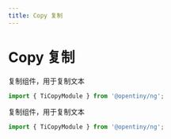 ```yaml
---
title: Copy 复制
---
```


# Copy 复制

<div class="used-tiny">

复制组件，用于复制文本

```typescript
import { TiCopyModule } from '@opentiny/ng';
```

</div>

<div class="used-config">

复制组件，用于复制文本

```typescript
import { TiCopyModule } from '@opentiny/ng';
```

</div>
